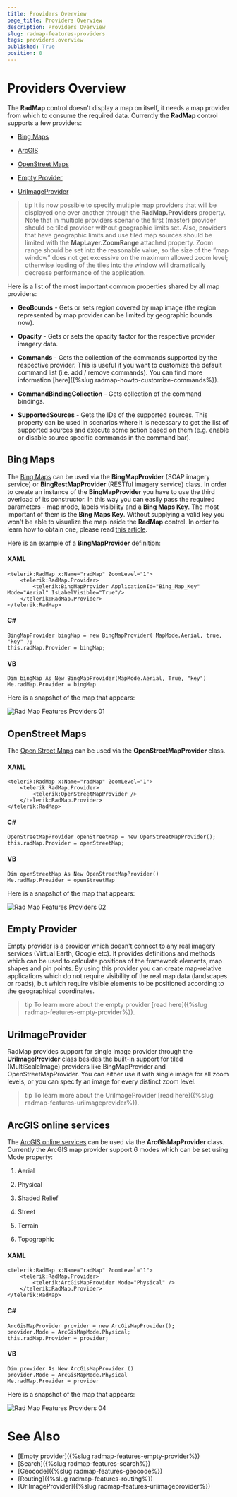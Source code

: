 ```yaml
---
title: Providers Overview
page_title: Providers Overview
description: Providers Overview
slug: radmap-features-providers
tags: providers,overview
published: True
position: 0
---
```


# Providers Overview

The __RadMap__ control doesn't display a map on itself, it needs a map provider from which to consume the required data. Currently the __RadMap__ control supports a few providers:      

* [Bing Maps](#bing-maps)

* [ArcGIS](#arcgis-online-services)

* [OpenStreet Maps](#openstreet-maps)

* [Empty Provider](#empty-provider)

* [UriImageProvider](#uriimageprovider)

>tip It is now possible to specify multiple map providers that will be displayed one over another through the __RadMap.Providers__ property. Note that in multiple providers scenario the first (master) provider should be tiled provider without geographic limits set. Also, providers that have geographic limits and use tiled map sources should be limited with the __MapLayer.ZoomRange__ attached property. Zoom range should be set into the reasonable value, so the size of the “map window” does not get excessive on the maximum allowed zoom level; otherwise loading of the tiles into the window will dramatically decrease performance of the application.        

Here is a list of the most important common properties shared by all map providers:

* __GeoBounds__ - Gets or sets region covered by map image (the region represented by map provider can be limited by geographic bounds now).          

* __Opacity__ - Gets or sets the opacity factor for the respective provider imagery data.          

* __Commands__ - Gets the collection of the commands supported by the respective provider. This is useful if you want to customize the default command list (i.e. add / remove commands). You can find more information [here]({%slug radmap-howto-customize-commands%}).          

* __CommandBindingCollection__ - Gets collection of the command bindings.          

* __SupportedSources__ - Gets the IDs of the supported sources. This property can be used in scenarios where it is necessary to get the list of supported sources and execute some action based on them (e.g. enable or disable source specific commands in the command bar).

## Bing Maps

The [Bing Maps](http://www.bing.com/maps/) can be used via the __BingMapProvider__ (SOAP imagery service) or __BingRestMapProvider__ (RESTful imagery service) class. In order to create an instance of the __BingMapProvider__ you have to use the third overload of its constructor. In this way you can easily pass the required parameters - map mode, labels visibility and a __Bing Maps Key__. The most important of them is the __Bing Maps Key__. Without supplying a valid key you won't be able to visualize the map inside the __RadMap__ control. In order to learn how to obtain one, please read [this article](http://msdn.microsoft.com/en-us/library/ee681900.aspx).        

Here is an example of a __BingMapProvider__ definition:        

#### __XAML__
	<telerik:RadMap x:Name="radMap" ZoomLevel="1">
		<telerik:RadMap.Provider>
			<telerik:BingMapProvider ApplicationId="Bing_Map_Key" Mode="Aerial" IsLabelVisible="True"/>
		</telerik:RadMap.Provider>
	</telerik:RadMap>

#### __C#__
	BingMapProvider bingMap = new BingMapProvider( MapMode.Aerial, true, "key" );
	this.radMap.Provider = bingMap;

#### __VB__
	Dim bingMap As New BingMapProvider(MapMode.Aerial, True, "key")
	Me.radMap.Provider = bingMap

Here is a snapshot of the map that appears:

![Rad Map Features Providers 01](images/RadMap_Features_Providers_01.png)

## OpenStreet Maps

The [Open Street Maps](http://www.openstreetmap.org/) can be used via the __OpenStreetMapProvider__ class.         

#### __XAML__
	<telerik:RadMap x:Name="radMap" ZoomLevel="1">
		<telerik:RadMap.Provider>
			<telerik:OpenStreetMapProvider />
		</telerik:RadMap.Provider>
	</telerik:RadMap>

#### __C#__
	OpenStreetMapProvider openStreetMap = new OpenStreetMapProvider();
	this.radMap.Provider = openStreetMap;
	
#### __VB__
	Dim openStreetMap As New OpenStreetMapProvider()
	Me.radMap.Provider = openStreetMap

Here is a snapshot of the map that appears:

![Rad Map Features Providers 02](images/RadMap_Features_Providers_02.png)

## Empty Provider

Empty provider is a provider which doesn't connect to any real imagery services (Virtual Earth, Google etc). It provides definitions and methods which can be used to calculate positions of the framework elements, map shapes and pin points. By using this provider you can create map-relative applications which do not require visibility of the real map data (landscapes or roads), but which require visible elements to be positioned according to the geographical coordinates.

>tip To learn more about the empty provider [read here]({%slug radmap-features-empty-provider%}).        

## UriImageProvider

RadMap provides support for single image provider through the __UriImageProvider__ class besides the built-in support for tiled (MultiScaleImage) providers like BingMapProvider and OpenStreetMapProvider. You can either use it with single image for all zoom levels, or you can specify an image for every distinct zoom level.        

>tip To learn more about the UriImageProvider [read here]({%slug radmap-features-uriimageprovider%}).   

## ArcGIS online services

The [ArcGIS online services](http://www.esri.com/software/arcgis/arcgisonline/maps/maps-and-map-layers) can be used via the __ArcGisMapProvider__ class. Currently the ArcGIS map provider support 6 modes which can be set using Mode property:        

1. Aerial

2. Physical

3. Shaded Relief

4. Street

5. Terrain

6. Topographic

#### __XAML__
	<telerik:RadMap x:Name="radMap" ZoomLevel="1">
		<telerik:RadMap.Provider>
			<telerik:ArcGisMapProvider Mode="Physical" />
		</telerik:RadMap.Provider>
	</telerik:RadMap>

#### __C#__
	ArcGisMapProvider provider = new ArcGisMapProvider();
	provider.Mode = ArcGisMapMode.Physical;
	this.radMap.Provider = provider;

#### __VB__
	Dim provider As New ArcGisMapProvider ()
	provider.Mode = ArcGisMapMode.Physical
	Me.radMap.Provider = provider

Here is a snapshot of the map that appears:

![Rad Map Features Providers 04](images/RadMap_Features_Providers_04.png)

# See Also
 * [Empty provider]({%slug radmap-features-empty-provider%})
 * [Search]({%slug radmap-features-search%})
 * [Geocode]({%slug radmap-features-geocode%})
 * [Routing]({%slug radmap-features-routing%})
 * [UriImageProvider]({%slug radmap-features-uriimageprovider%})
